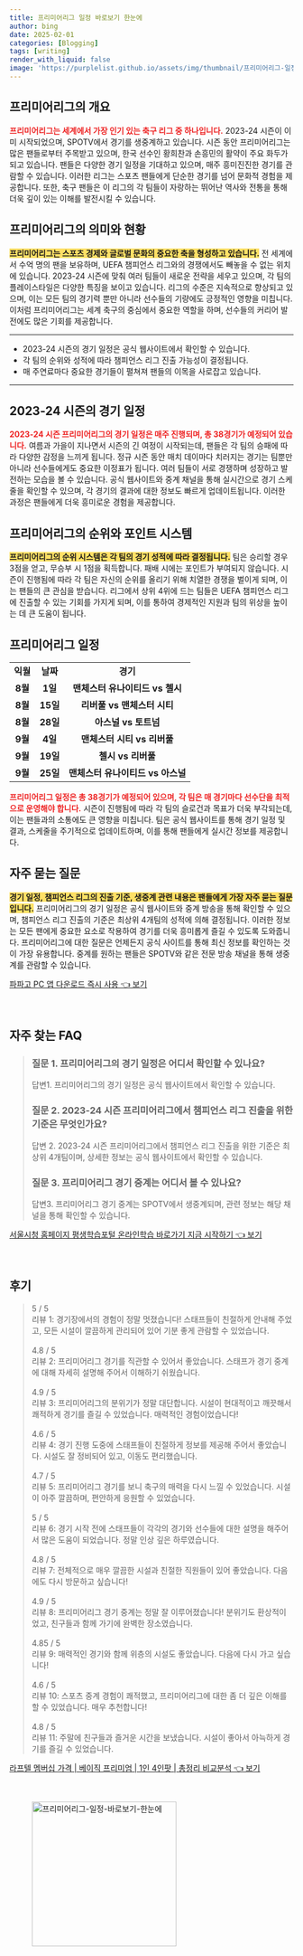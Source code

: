 ```yaml
---
title: 프리미어리그 일정 바로보기 한눈에
author: bing
date: 2025-02-01
categories: [Blogging]
tags: [writing]
render_with_liquid: false
image: 'https://purplelist.github.io/assets/img/thumbnail/프리미어리그-일정-바로보기-한눈에.webp'
---
```



<h2 id='프리미어리그_개요'>프리미어리그의 개요</h2>

<p><b><span style="color: #ee2323;">프리미어리그는 세계에서 가장 인기 있는 축구 리그 중 하나입니다.</span></b> 2023-24 시즌이 이미 시작되었으며, SPOTV에서 경기를 생중계하고 있습니다. 시즌 동안 프리미어리그는 많은 팬들로부터 주목받고 있으며, 한국 선수인 황희찬과 손흥민의 활약이 주요 화두가 되고 있습니다. 팬들은 다양한 경기 일정을 기대하고 있으며, 매주 흥미진진한 경기를 관람할 수 있습니다. 이러한 리그는 스포츠 팬들에게 단순한 경기를 넘어 문화적 경험을 제공합니다. 또한, 축구 팬들은 이 리그의 각 팀들이 자랑하는 뛰어난 역사와 전통을 통해 더욱 깊이 있는 이해를 발전시킬 수 있습니다.</p>

<h2 id='현황과의_의미'>프리미어리그의 의미와 현황</h2>

<p><b><span style="background-color: #ffe066;">프리미어리그는 스포츠 경제와 글로벌 문화의 중요한 축을 형성하고 있습니다.</span></b> 전 세계에서 수억 명의 팬을 보유하며, UEFA 챔피언스 리그와의 경쟁에서도 빼놓을 수 없는 위치에 있습니다. 2023-24 시즌에 맞춰 여러 팀들이 새로운 전략을 세우고 있으며, 각 팀의 플레이스타일은 다양한 특징을 보이고 있습니다. 리그의 수준은 지속적으로 향상되고 있으며, 이는 모든 팀의 경기력 뿐만 아니라 선수들의 기량에도 긍정적인 영향을 미칩니다. 이처럼 프리미어리그는 세계 축구의 중심에서 중요한 역할을 하며, 선수들의 커리어 발전에도 많은 기회를 제공합니다.</p>

<hr />

<ul>
    <li>2023-24 시즌의 경기 일정은 공식 웹사이트에서 확인할 수 있습니다.</li>
    <li>각 팀의 순위와 성적에 따라 챔피언스 리그 진출 가능성이 결정됩니다.</li>
    <li>매 주연료마다 중요한 경기들이 펼쳐져 팬들의 이목을 사로잡고 있습니다.</li>
</ul>

<hr />

<h2 id='2023-24_경기_일정'>2023-24 시즌의 경기 일정</h2>

<p><b><span style="color: #ee2323;">2023-24 시즌 프리미어리그의 경기 일정은 매주 진행되며, 총 38경기가 예정되어 있습니다.</span></b> 여름과 가을이 지나면서 시즌의 긴 여정이 시작되는데, 팬들은 각 팀의 승패에 따라 다양한 감정을 느끼게 됩니다. 정규 시즌 동안 매치 데이마다 치러지는 경기는 팀뿐만 아니라 선수들에게도 중요한 이정표가 됩니다. 여러 팀들이 서로 경쟁하며 성장하고 발전하는 모습을 볼 수 있습니다. 공식 웹사이트와 중계 채널을 통해 실시간으로 경기 스케줄을 확인할 수 있으며, 각 경기의 결과에 대한 정보도 빠르게 업데이트됩니다. 이러한 과정은 팬들에게 더욱 흥미로운 경험을 제공합니다.</p>

<h2 id='순위와_포인트_시스템'>프리미어리그의 순위와 포인트 시스템 </h2>

<p><b><span style="background-color: #ffe066;">프리미어리그의 순위 시스템은 각 팀의 경기 성적에 따라 결정됩니다.</span></b> 팀은 승리할 경우 3점을 얻고, 무승부 시 1점을 획득합니다. 패배 시에는 포인트가 부여되지 않습니다. 시즌이 진행됨에 따라 각 팀은 자신의 순위를 올리기 위해 치열한 경쟁을 벌이게 되며, 이는 팬들의 큰 관심을 받습니다. 리그에서 상위 4위에 드는 팀들은 UEFA 챔피언스 리그에 진출할 수 있는 기회를 가지게 되며, 이를 통하여 경제적인 지원과 팀의 위상을 높이는 데 큰 도움이 됩니다.</p>

<h2 id='프리미어리그_일정'>프리미어리그 일정</h2>

<table>
    <tr>
        <td style="text-align: center; height: 17px;"><b>익월</b></td>
        <td style="text-align: center; height: 17px;"><b>날짜</b></td>
        <td style="text-align: center; height: 17px;"><b>경기</b></td>
    </tr>
    <tr>
        <td style="text-align: center; height: 17px;"><b>8월</b></td>
        <td style="text-align: center; height: 17px;"><b>1일</b></td>
        <td style="text-align: center; height: 17px;"><b>맨체스터 유나이티드 vs 첼시</b></td>
    </tr>
    <tr>
        <td style="text-align: center; height: 17px;"><b>8월</b></td>
        <td style="text-align: center; height: 17px;"><b>15일</b></td>
        <td style="text-align: center; height: 17px;"><b>리버풀 vs 맨체스터 시티</b></td>
    </tr>
    <tr>
        <td style="text-align: center; height: 17px;"><b>8월</b></td>
        <td style="text-align: center; height: 17px;"><b>28일</b></td>
        <td style="text-align: center; height: 17px;"><b>아스널 vs 토트넘</b></td>
    </tr>
    <tr>
        <td style="text-align: center; height: 17px;"><b>9월</b></td>
        <td style="text-align: center; height: 17px;"><b>4일</b></td>
        <td style="text-align: center; height: 17px;"><b>맨체스터 시티 vs 리버풀</b></td>
    </tr>
    <tr>
        <td style="text-align: center; height: 17px;"><b>9월</b></td>
        <td style="text-align: center; height: 17px;"><b>19일</b></td>
        <td style="text-align: center; height: 17px;"><b>첼시 vs 리버풀</b></td>
    </tr>
    <tr>
        <td style="text-align: center; height: 17px;"><b>9월</b></td>
        <td style="text-align: center; height: 17px;"><b>25일</b></td>
        <td style="text-align: center; height: 17px;"><b>맨체스터 유나이티드 vs 아스널</b></td>
    </tr>
</table>

<p><b><span style="color: #ee2323;">프리미어리그 일정은 총 38경기가 예정되어 있으며, 각 팀은 매 경기마다 선수단을 최적으로 운영해야 합니다.</span></b> 시즌이 진행됨에 따라 각 팀의 슬로건과 목표가 더욱 부각되는데, 이는 팬들과의 소통에도 큰 영향을 미칩니다. 팀은 공식 웹사이트를 통해 경기 일정 및 결과, 스케줄을 주기적으로 업데이트하며, 이를 통해 팬들에게 실시간 정보를 제공합니다.</p>

<h2 id='자주_묻는_질문'>자주 묻는 질문</h2>

<p><b><span style="background-color: #ffe066;">경기 일정, 챔피언스 리그의 진출 기준, 생중계 관련 내용은 팬들에게 가장 자주 묻는 질문입니다.</span></b> 프리미어리그의 경기 일정은 공식 웹사이트와 중계 방송을 통해 확인할 수 있으며, 챔피언스 리그 진출의 기준은 최상위 4개팀의 성적에 의해 결정됩니다. 이러한 정보는 모든 팬에게 중요한 요소로 작용하여 경기를 더욱 흥미롭게 즐길 수 있도록 도와줍니다. 프리미어리그에 대한 질문은 언제든지 공식 사이트를 통해 최신 정보를 확인하는 것이 가장 유용합니다. 중계를 원하는 팬들은 SPOTV와 같은 전문 방송 채널을 통해 생중계를 관람할 수 있습니다.</p>


<p><a class="click-button" title="파파고 PC 앱 다운로드 즉시 사용" href="https://purplelist.github.io/posts/%ED%8C%8C%ED%8C%8C%EA%B3%A0-PC-%EC%95%B1-%EB%8B%A4%EC%9A%B4%EB%A1%9C%EB%93%9C-%EC%A6%89%EC%8B%9C-%EC%82%AC%EC%9A%A9/" rel="dofollow">파파고 PC 앱 다운로드 즉시 사용 👈 보기</a></p><br>
<h2 id='자주_찾는_FAQ'>자주 찾는 FAQ</h2>
<div itemscope="" itemtype="https://schema.org/FAQPage"> 
<blockquote> 
<div itemscope="" itemprop="mainEntity" itemtype="https://schema.org/Question"> 
<h3 itemprop="name">질문 1. 프리미어리그의 경기 일정은 어디서 확인할 수 있나요?</h3> 
<div itemscope="" itemprop="acceptedAnswer" itemtype="https://schema.org/Answer"> 
<span itemprop="text"> 
<p>답변1. 프리미어리그의 경기 일정은 공식 웹사이트에서 확인할 수 있습니다.</p> 
</span> 
</div> 
</div> 
<div itemscope="" itemprop="mainEntity" itemtype="https://schema.org/Question"> 
<h3 itemprop="name">질문 2. 2023-24 시즌 프리미어리그에서 챔피언스 리그 진출을 위한 기준은 무엇인가요?</h3> 
<div itemscope="" itemprop="acceptedAnswer" itemtype="https://schema.org/Answer"> 
<span itemprop="text"> 
<p>답변 2. 2023-24 시즌 프리미어리그에서 챔피언스 리그 진출을 위한 기준은 최상위 4개팀이며, 상세한 정보는 공식 웹사이트에서 확인할 수 있습니다.</p> 
</span> 
</div> 
</div> 
<div itemscope="" itemprop="mainEntity" itemtype="https://schema.org/Question"> 
<h3 itemprop="name">질문 3. 프리미어리그 경기 중계는 어디서 볼 수 있나요?</h3> 
<div itemscope="" itemprop="acceptedAnswer" itemtype="https://schema.org/Answer"> 
<span itemprop="text"> 
<p>답변3. 프리미어리그 경기 중계는 SPOTV에서 생중계되며, 관련 정보는 해당 채널을 통해 확인할 수 있습니다.</p> 
</span> 
</div> 
</div> 
</blockquote> 
</div>
<p><a class="click-button" title="서울시청 홈페이지 평생학습포털 온라인학습 바로가기 지금 시작하기" href="https://purplelist.github.io/posts/%EC%84%9C%EC%9A%B8%EC%8B%9C%EC%B2%AD-%ED%99%88%ED%8E%98%EC%9D%B4%EC%A7%80-%ED%8F%89%EC%83%9D%ED%95%99%EC%8A%B5%ED%8F%AC%ED%84%B8-%EC%98%A8%EB%9D%BC%EC%9D%B8%ED%95%99%EC%8A%B5-%EB%B0%94%EB%A1%9C%EA%B0%80%EA%B8%B0-%EC%A7%80%EA%B8%88-%EC%8B%9C%EC%9E%91%ED%95%98%EA%B8%B0/" rel="dofollow">서울시청 홈페이지 평생학습포털 온라인학습 바로가기 지금 시작하기 👈 보기</a></p><br>
<h2 id='후기'>후기</h2>
<div itemscope itemtype="https://schema.org/Product">
  <blockquote>
  <div itemprop="review" itemscope itemtype="https://schema.org/Review">
      <div itemprop="reviewRating" itemscope itemtype="https://schema.org/Rating"> <span itemprop="ratingValue">5</span> / <span itemprop="bestRating">5</span> </div>
      <span itemprop="reviewBody">리뷰 1: 경기장에서의 경험이 정말 멋졌습니다! 스태프들이 친절하게 안내해 주었고, 모든 시설이 깔끔하게 관리되어 있어 기분 좋게 관람할 수 있었습니다.</span>
  </div>
  <br>
  <div itemprop="review" itemscope itemtype="https://schema.org/Review">
      <div itemprop="reviewRating" itemscope itemtype="https://schema.org/Rating"> <span itemprop="ratingValue">4.8</span> / <span itemprop="bestRating">5</span> </div>
      <span itemprop="reviewBody">리뷰 2: 프리미어리그 경기를 직관할 수 있어서 좋았습니다. 스태프가 경기 중계에 대해 자세히 설명해 주어서 이해하기 쉬웠습니다.</span>
  </div>
  <br>
  <div itemprop="review" itemscope itemtype="https://schema.org/Review">
      <div itemprop="reviewRating" itemscope itemtype="https://schema.org/Rating"> <span itemprop="ratingValue">4.9</span> / <span itemprop="bestRating">5</span> </div>
      <span itemprop="reviewBody">리뷰 3: 프리미어리그의 분위기가 정말 대단합니다. 시설이 현대적이고 깨끗해서 쾌적하게 경기를 즐길 수 있었습니다. 매력적인 경험이었습니다!</span>
  </div>
  <br>
  <div itemprop="review" itemscope itemtype="https://schema.org/Review">
      <div itemprop="reviewRating" itemscope itemtype="https://schema.org/Rating"> <span itemprop="ratingValue">4.6</span> / <span itemprop="bestRating">5</span> </div>
      <span itemprop="reviewBody">리뷰 4: 경기 진행 도중에 스태프들이 친절하게 정보를 제공해 주어서 좋았습니다. 시설도 잘 정비되어 있고, 이동도 편리했습니다.</span>
  </div>
  <br>
  <div itemprop="review" itemscope itemtype="https://schema.org/Review">
      <div itemprop="reviewRating" itemscope itemtype="https://schema.org/Rating"> <span itemprop="ratingValue">4.7</span> / <span itemprop="bestRating">5</span> </div>
      <span itemprop="reviewBody">리뷰 5: 프리미어리그 경기를 보니 축구의 매력을 다시 느낄 수 있었습니다. 시설이 아주 깔끔하며, 편안하게 응원할 수 있었습니다.</span>
  </div>
  <br>
  <div itemprop="review" itemscope itemtype="https://schema.org/Review">
      <div itemprop="reviewRating" itemscope itemtype="https://schema.org/Rating"> <span itemprop="ratingValue">5</span> / <span itemprop="bestRating">5</span> </div>
      <span itemprop="reviewBody">리뷰 6: 경기 시작 전에 스태프들이 각각의 경기와 선수들에 대한 설명을 해주어서 많은 도움이 되었습니다. 정말 인상 깊은 하루였습니다.</span>
  </div>
  <br>
  <div itemprop="review" itemscope itemtype="https://schema.org/Review">
      <div itemprop="reviewRating" itemscope itemtype="https://schema.org/Rating"> <span itemprop="ratingValue">4.8</span> / <span itemprop="bestRating">5</span> </div>
      <span itemprop="reviewBody">리뷰 7: 전체적으로 매우 깔끔한 시설과 친절한 직원들이 있어 좋았습니다. 다음에도 다시 방문하고 싶습니다!</span>
  </div>
  <br>
  <div itemprop="review" itemscope itemtype="https://schema.org/Review">
      <div itemprop="reviewRating" itemscope itemtype="https://schema.org/Rating"> <span itemprop="ratingValue">4.9</span> / <span itemprop="bestRating">5</span> </div>
      <span itemprop="reviewBody">리뷰 8: 프리미어리그 경기 중계는 정말 잘 이루어졌습니다! 분위기도 환상적이었고, 친구들과 함께 가기에 완벽한 장소였습니다.</span>
  </div>
  <br>
  <div itemprop="review" itemscope itemtype="https://schema.org/Review">
      <div itemprop="reviewRating" itemscope itemtype="schema.org/Rating"> <span itemprop="ratingValue">4.85</span> / <span itemprop="bestRating">5</span> </div>
      <span itemprop="reviewBody">리뷰 9: 매력적인 경기와 함께 위층의 시설도 좋았습니다. 다음에 다시 가고 싶습니다!</span>
  </div>
  <br>
  <div itemprop="review" itemscope itemtype="https://schema.org/Review">
      <div itemprop="reviewRating" itemscope itemtype="https://schema.org/Rating"> <span itemprop="ratingValue">4.6</span> / <span itemprop="bestRating">5</span> </div>
      <span itemprop="reviewBody">리뷰 10: 스포츠 중계 경험이 쾌적했고, 프리미어리그에 대한 좀 더 깊은 이해를 할 수 있었습니다. 매우 추천합니다!</span>
  </div>
  <br>
  <div itemprop="review" itemscope itemtype="https://schema.org/Review">
      <div itemprop="reviewRating" itemscope itemtype="https://schema.org/Rating"> <span itemprop="ratingValue">4.8</span> / <span itemprop="bestRating">5</span> </div>
      <span itemprop="reviewBody">리뷰 11: 주말에 친구들과 즐거운 시간을 보냈습니다. 시설이 좋아서 아늑하게 경기를 즐길 수 있었습니다.</span>
  </div>
  </blockquote>
</div>
<p><a class="click-button" title="라프텔 멤버십 가격 | 베이직 프리미엄 | 1인 4인팟 | 총정리 비교분석" href="https://purplelist.github.io/posts/%EB%9D%BC%ED%94%84%ED%85%94-%EB%A9%A4%EB%B2%84%EC%8B%AD-%EA%B0%80%EA%B2%A9-%EB%B2%A0%EC%9D%B4%EC%A7%81-%ED%94%84%EB%A6%AC%EB%AF%B8%EC%97%84-1%EC%9D%B8-4%EC%9D%B8%ED%8C%9F-%EC%B4%9D%EC%A0%95%EB%A6%AC-%EB%B9%84%EA%B5%90%EB%B6%84%EC%84%9D/" rel="dofollow">라프텔 멤버십 가격 | 베이직 프리미엄 | 1인 4인팟 | 총정리 비교분석 👈 보기</a></p><br>
<figure class="image"><img src="https://purplelist.github.io/assets/img/thumbnail/프리미어리그-일정-바로보기-한눈에.webp" alt="프리미어리그-일정-바로보기-한눈에" width="256" height="256"></figure>